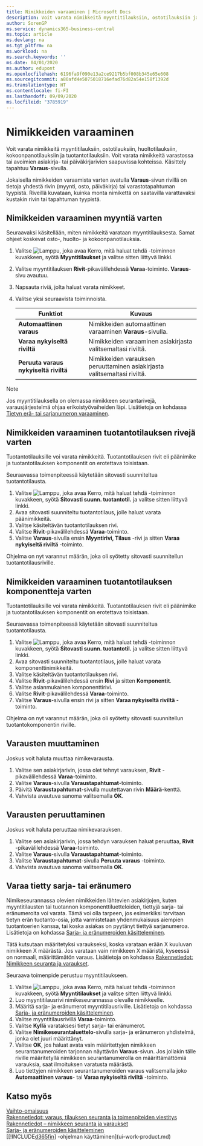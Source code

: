```yaml
---
title: Nimikkeiden varaaminen | Microsoft Docs
description: Voit varata nimikkeitä myyntitilauksiin, ostotilauksiin ja tuotantotilauksiin. Voit varata nimikkeitä varastossa tai avoimien asiakirjarivien saapuvissa kohteissa.
author: SorenGP
ms.service: dynamics365-business-central
ms.topic: article
ms.devlang: na
ms.tgt_pltfrm: na
ms.workload: na
ms.search.keywords: ''
ms.date: 04/01/2020
ms.author: edupont
ms.openlocfilehash: 6196fa9f090e13a2ce9217b5bf008b345e65e608
ms.sourcegitcommit: a80afd4e5075018716efad76d82a54e158f1392d
ms.translationtype: HT
ms.contentlocale: fi-FI
ms.lasthandoff: 09/09/2020
ms.locfileid: "3785919"
---
```

# <a name="reserve-items"></a>Nimikkeiden varaaminen
Voit varata nimikkeitä myyntitilauksiin, ostotilauksiin, huoltotilauksiin, kokoonpanotilauksiin ja tuotantotilauksiin. Voit varata nimikkeitä varastossa tai avoimien asiakirja- tai päiväkirjarivien saapuvissa kohteissa. Käsittely tapahtuu **Varaus**-sivulla.

Jokaisella nimikkeiden varaamista varten avatulla **Varaus**-sivun rivillä on tietoja yhdestä rivin (myynti, osto, päiväkirja) tai varastotapahtuman tyypistä. Riveillä kuvataan, kuinka monta nimikettä on saatavilla varattavaksi kustakin rivin tai tapahtuman tyypistä.

## <a name="to-reserve-items-for-sales"></a>Nimikkeiden varaaminen myyntiä varten
Seuraavaksi käsitellään, miten nimikkeitä varataan myyntitilauksesta. Samat ohjeet koskevat osto-, huolto- ja kokoonpanotilauksia.  
1.  Valitse ![Lamppu, joka avaa Kerro, mitä haluat tehdä -toiminnon](media/ui-search/search_small.png "Kerro, mitä haluat tehdä") kuvakkeen, syötä **Myyntitilaukset** ja valitse sitten liittyvä linkki.  
2.  Valitse myyntitilauksen **Rivit**-pikavälilehdessä **Varaa**-toiminto. **Varaus**-sivu avautuu.  
3. Napsauta riviä, jolta haluat varata nimikkeet.  
4. Valitse yksi seuraavista toiminnoista.  

    |**Funktiot**|**Kuvaus**|
    |------------------|---------------------|  
    |**Automaattinen varaus**|Nimikkeiden automaattinen varaaminen **Varaus**-sivulla.|  
    |**Varaa nykyiseltä riviltä**|Nimikkeiden varaaminen asiakirjasta valitsemaltasi riviltä.|  
    |**Peruuta varaus nykyiseltä riviltä**|Nimikkeiden varauksen peruuttaminen asiakirjasta valitsemaltasi riviltä.|

> [!NOTE]  
>  Jos myyntitilauksella on olemassa nimikkeen seurantarivejä, varausjärjestelmä ohjaa erikoistyövaiheiden läpi. Lisätietoja on kohdassa [Tietyn erä- tai sarjanumeron varaaminen](inventory-how-to-reserve-items.md#to-reserve-a-specific-serial-or-lot-number).  

## <a name="to-reserve-an-item-for-a-production-order-line"></a>Nimikkeiden varaaminen tuotantotilauksen rivejä varten  
Tuotantotilauksille voi varata nimikkeitä. Tuotantotilauksen rivit eli päänimike ja tuotantotilauksen komponentit on erotettava toisistaan.

Seuraavassa toimenpiteessä käytetään sitovasti suunniteltua tuotantotilausta.   
1. Valitse ![Lamppu, joka avaa Kerro, mitä haluat tehdä -toiminnon](media/ui-search/search_small.png "Kerro, mitä haluat tehdä") kuvakkeen, syötä **Sitovasti suunn. tuotantotil.** ja valitse sitten liittyvä linkki.  
2. Avaa sitovasti suunniteltu tuotantotilaus, jolle haluat varata päänimikkeitä.  
3. Valitse käsiteltävän tuotantotilauksen rivi.  
4. Valitse **Rivit**-pikavälilehdessä **Varaa**-toiminto.
5. Valitse **Varaus**-sivulla ensin **Myyntirivi, Tilaus** -rivi ja sitten **Varaa nykyiseltä riviltä** -toiminto.  

Ohjelma on nyt varannut määrän, joka oli syötetty sitovasti suunnitellun tuotantotilausriville.

## <a name="to-reserve-items-for-production-order-components"></a>Nimikkeiden varaaminen tuotantotilauksen komponentteja varten  
Tuotantotilauksille voi varata nimikkeitä. Tuotantotilauksen rivit eli päänimike ja tuotantotilauksen komponentit on erotettava toisistaan.

Seuraavassa toimenpiteessä käytetään sitovasti suunniteltua tuotantotilausta.    
1. Valitse ![Lamppu, joka avaa Kerro, mitä haluat tehdä -toiminnon](media/ui-search/search_small.png "Kerro, mitä haluat tehdä") kuvakkeen, syötä **Sitovasti suunn. tuotantotil.** ja valitse sitten liittyvä linkki.  
2. Avaa sitovasti suunniteltu tuotantotilaus, jolle haluat varata komponenttinimikkeitä.  
3. Valitse käsiteltävän tuotantotilauksen rivi.  
4. Valitse **Rivit**-pikavälilehdessä ensin **Rivi** ja sitten **Komponentit**.  
5. Valitse asianmukainen komponenttirivi.  
6. Valitse **Rivit**-pikavälilehdessä **Varaa**-toiminto.  
7. Valitse **Varaus**-sivulla ensin rivi ja sitten **Varaa nykyiseltä riviltä** -toiminto.  

Ohjelma on nyt varannut määrän, joka oli syötetty sitovasti suunnitellun tuotantokomponentin riville.

## <a name="to-change-a-reservation"></a>Varausten muuttaminen  
Joskus voit haluta muuttaa nimikevarausta.   
1. Valitse sen asiakirjarivin, jossa olet tehnyt varauksen, **Rivit** -pikavälilehdessä **Varaa**-toiminto.  
2. Valitse **Varaus**-sivulla **Varaustapahtumat**-toiminto.
3. Päivitä **Varaustapahtumat**-sivulla muutettavan rivin **Määrä**-kenttä.
4. Vahvista avautuva sanoma valitsemalla **OK**.

## <a name="to-cancel-a-reservation"></a>Varausten peruuttaminen  
Joskus voit haluta peruuttaa nimikevarauksen.   
1. Valitse sen asiakirjarivin, jossa tehdyn varauksen haluat peruuttaa, **Rivit** -pikavälilehdessä **Varaa**-toiminto.  
2. Valitse **Varaus**-sivulla **Varaustapahtumat**-toiminto.  
3.  Valitse **Varaustapahtumat**-sivulla **Peruuta varaus** -toiminto.  
4.  Vahvista avautuva sanoma valitsemalla **OK**.  

## <a name="to-reserve-a-specific-serial-or-lot-number"></a>Varaa tietty sarja- tai eränumero  
Nimikeseurannassa olevien nimikkeiden lähtevien asiakirjojen, kuten myyntitilausten tai tuotannon komponenttiluetteloiden, tiettyjä sarja- tai eränumeroita voi varata. Tämä voi olla tarpeen, jos esimerkiksi tarvitaan tietyn erän tuotanto-osia, jotta varmistetaan yhdenmukaisuus aiempien tuotantoerien kanssa, tai koska asiakas on pyytänyt tiettyä sarjanumeroa. Lisätietoja on kohdassa [Sarja- ja eränumeroiden käsitteleminen](inventory-how-work-item-tracking.md).

Tätä kutsutaan määritetyksi varaukseksi, koska varataan erään X kuuluvan nimikkeen X määrästä. Jos varataan vain nimikkeen X määristä, kyseessä on normaali, määrittämätön varaus. Lisätietoja on kohdassa [Rakennetiedot: Nimikkeen seuranta ja varaukset](design-details-item-tracking-and-reservations.md).

Seuraava toimenpide perustuu myyntitilaukseen.    
1. Valitse ![Lamppu, joka avaa Kerro, mitä haluat tehdä -toiminnon](media/ui-search/search_small.png "Kerro, mitä haluat tehdä") kuvakkeen, syötä **Myyntitilaukset** ja valitse sitten liittyvä linkki.  
2. Luo myyntitilausrivi nimikeseurannassa olevalle nimikkeelle.  
3. Määritä sarja- ja eränumerot myyntitilausriville. Lisätietoja on kohdassa [Sarja- ja eränumeroiden käsitteleminen](inventory-how-work-item-tracking.md).
4. Valitse myyntitilausrivillä **Varaa**-toiminto.  
5. Valitse **Kyllä** varataksesi tietyt sarja- tai eränumerot.  
6. Valitse **Nimikeseurantaluettelo**-sivulla sarja- ja eränumeron yhdistelmä, jonka olet juuri määrittänyt.  
7. Valitse **OK**, jos haluat avata vain määritettyjen nimikkeen seurantanumeroiden tarjonnan näyttävän **Varaus**-sivun. Jos jollakin tälle riville määritetyllä nimikkeen seurantanumerolla on määrittämättömiä varauksia, saat ilmoituksen varatusta määrästä.  
8. Luo tiettyjen nimikkeen seurantanumeroiden varaus valitsemalla joko **Automaattinen varaus**- tai **Varaa nykyiseltä riviltä** -toiminto.

## <a name="see-also"></a>Katso myös
[Vaihto-omaisuus](inventory-manage-inventory.md)  
[Rakennetiedot: varaus, tilauksen seuranta ja toimenpiteiden viestitys](design-details-reservation-order-tracking-and-action-messaging.md)  
[Rakennetiedot – nimikkeen seuranta ja varaukset](design-details-item-tracking-and-reservations.md)  
[Sarja- ja eränumeroiden käsitteleminen](inventory-how-work-item-tracking.md)  
[[!INCLUDE[d365fin](includes/d365fin_md.md)] -ohjelman käyttäminen](ui-work-product.md)
